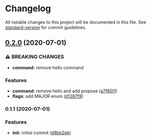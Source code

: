 # Changelog

All notable changes to this project will be documented in this file. See [standard-version](https://github.com/conventional-changelog/standard-version) for commit guidelines.

## [0.2.0](https://github.com/ebylund/git-next/compare/v0.1.1...v0.2.0) (2020-07-01)


### ⚠ BREAKING CHANGES

* **command:** remove hello command

### Features

* **command:** remove hello and add propose ([a7f85f1](https://github.com/ebylund/git-next/commit/a7f85f141c1bd85f3b8111e098156ee9ffa425a9))
* **flags:** add MAJOR enum ([d1287f9](https://github.com/ebylund/git-next/commit/d1287f9fdc23dfb9bae4df44d947080a6a0a183b))

### 0.1.1 (2020-07-01)


### Features

* **init:** initial commit ([d8bb2eb](https://github.com/ebylund/git-next/commit/d8bb2eb40276400b23a2e4484674a2e71d790492))
